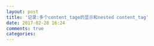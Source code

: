 ```yaml
---
layout: post
title: '记录:多个content_tage的显示和nested content_tag'
date: 2017-02-28 16:24
comments: true
categories: 
---
```

